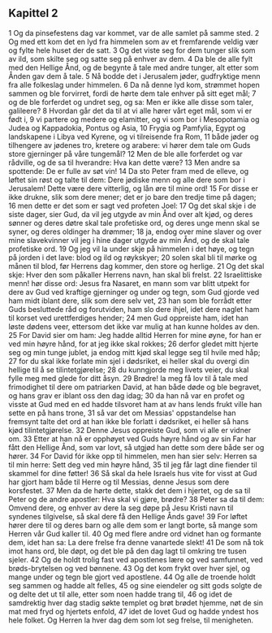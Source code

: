 ## Kapittel 2

1 Og da pinsefestens dag var kommet, var de alle samlet på samme sted.
2 Og med ett kom det en lyd fra himmelen som av et fremfarende veldig vær og fylte hele huset der de satt.
3 Og det viste seg for dem tunger slik som av ild, som skilte seg og satte seg på enhver av dem.
4 Da ble de alle fylt med den Hellige Ånd, og de begynte å tale med andre tunger, alt etter som Ånden gav dem å tale.
5 Nå bodde det i Jerusalem jøder, gudfryktige menn fra alle folkeslag under himmelen.
6 Da nå denne lyd kom, strømmet hopen sammen og ble forvirret, fordi de hørte dem tale enhver på sitt eget mål;
7 og de ble forferdet og undret seg, og sa: Men er ikke alle disse som taler, galileere?
8 Hvordan går det da til at vi alle hører vårt eget mål, som vi er født i,
9 vi partere og medere og elamitter, og vi som bor i Mesopotamia og Judea og Kappadokia, Pontus og Asia,
10 Frygia og Pamfylia, Egypt og landskapene i Libya ved Kyrene, og vi tilreisende fra Rom,
11 både jøder og tilhengere av jødenes tro, kretere og arabere: vi hører dem tale om Guds store gjerninger på våre tungemål?
12 Men de ble alle forferdet og var rådville, og de sa til hverandre: Hva kan dette være?
13 Men andre sa spottende: De er fulle av søt vin!
14 Da sto Peter fram med de elleve, og løftet sin røst og talte til dem: Dere jødiske menn og alle dere som bor i Jerusalem! Dette være dere vitterlig, og lån øre til mine ord!
15 For disse er ikke drukne, slik som dere mener; det er jo bare den tredje time på dagen;
16 men dette er det som er sagt ved profeten Joel:
17 Og det skal skje i de siste dager, sier Gud, da vil jeg utgyde av min Ånd over alt kjød, og deres sønner og deres døtre skal tale profetiske ord, og deres unge menn skal se syner, og deres oldinger ha drømmer;
18 ja, endog over mine slaver og over mine slavekvinner vil jeg i hine dager utgyde av min Ånd, og de skal tale profetiske ord.
19 Og jeg vil la under skje på himmelen i det høye, og tegn på jorden i det lave: blod og ild og røykskyer;
20 solen skal bli til mørke og månen til blod, før Herrens dag kommer, den store og herlige.
21 Og det skal skje: Hver den som påkaller Herrens navn, han skal bli frelst.
22 Israelittiske menn! hør disse ord: Jesus fra Nasaret, en mann som var blitt utpekt for dere av Gud ved kraftige gjerninger og under og tegn, som Gud gjorde ved ham midt iblant dere, slik som dere selv vet,
23 han som ble forrådt etter Guds besluttede råd og forutviden, ham slo dere ihjel, idet dere naglet ham til korset ved urettferdiges hender;
24 men Gud oppreiste ham, idet han løste dødens veer, ettersom det ikke var mulig at han kunne holdes av den.
25 For David sier om ham: Jeg hadde alltid Herren for mine øyne, for han er ved min høyre hånd, for at jeg ikke skal rokkes;
26 derfor gledet mitt hjerte seg og min tunge jublet, ja endog mitt kjød skal legge seg til hvile med håp;
27 for du skal ikke forlate min sjel i dødsriket, ei heller skal du overgi din hellige til å se tilintetgjørelse;
28 du kunngjorde meg livets veier, du skal fylle meg med glede for ditt åsyn.
29 Brødre! la meg få lov til å tale med frimodighet til dere om patriarken David, at han både døde og ble begravet, og hans grav er iblant oss den dag idag;
30 da han nå var en profet og visste at Gud med en ed hadde tilsvoret ham at av hans lends frukt ville han sette en på hans trone,
31 så var det om Messias' oppstandelse han fremsynt talte det ord at han ikke ble forlatt i dødsriket, ei heller så hans kjød tilintetgjørelse.
32 Denne Jesus oppreiste Gud, som vi alle er vidner om.
33 Etter at han nå er opphøyet ved Guds høyre hånd og av sin Far har fått den Hellige Ånd, som var lovt, så utgjød han dette som dere både ser og hører.
34 For David fór ikke opp til himmelen, men han sier selv: Herren sa til min herre: Sett deg ved min høyre hånd,
35 til jeg får lagt dine fiender til skammel for dine føtter!
36 Så skal da hele Israels hus vite for visst at Gud har gjort ham både til Herre og til Messias, denne Jesus som dere korsfestet.
37 Men da de hørte dette, stakk det dem i hjertet, og de sa til Peter og de andre apostler: Hva skal vi gjøre, brødre?
38 Peter sa da til dem: Omvend dere, og enhver av dere la seg døpe på Jesu Kristi navn til syndenes tilgivelse, så skal dere få den Hellige Ånds gave!
39 For løftet hører dere til og deres barn og alle dem som er langt borte, så mange som Herren vår Gud kaller til.
40 Og med flere andre ord vidnet han og formante dem, idet han sa: La dere frelse fra denne vanartede slekt!
41 De som nå tok imot hans ord, ble døpt, og det ble på den dag lagt til omkring tre tusen sjeler.
42 Og de holdt trolig fast ved apostlenes lære og ved samfunnet, ved brøds-brytelsen og ved bønnene.
43 Og det kom frykt over hver sjel, og mange under og tegn ble gjort ved apostlene.
44 Og alle de troende holdt seg sammen og hadde alt felles,
45 og sine eiendeler og sitt gods solgte de og delte det ut til alle, etter som noen hadde trang til,
46 og idet de samdrektig hver dag stadig søkte templet og brøt brødet hjemme, nøt de sin mat med fryd og hjertets enfold,
47 idet de lovet Gud og hadde yndest hos hele folket. Og Herren la hver dag dem som lot seg frelse, til menigheten.
